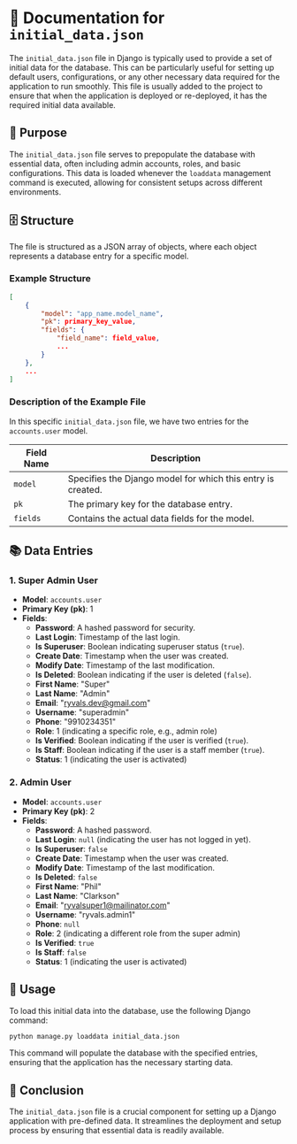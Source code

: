 # 📄 Documentation for `initial_data.json`

The `initial_data.json` file in Django is typically used to provide a set of initial data for the database. This can be particularly useful for setting up default users, configurations, or any other necessary data required for the application to run smoothly. This file is usually added to the project to ensure that when the application is deployed or re-deployed, it has the required initial data available.

## 🎯 Purpose
The `initial_data.json` file serves to prepopulate the database with essential data, often including admin accounts, roles, and basic configurations. This data is loaded whenever the `loaddata` management command is executed, allowing for consistent setups across different environments.

## 🗄️ Structure

The file is structured as a JSON array of objects, where each object represents a database entry for a specific model.

### Example Structure
```json
[
    {
        "model": "app_name.model_name",
        "pk": primary_key_value,
        "fields": {
            "field_name": field_value,
            ...
        }
    },
    ...
]
```

### Description of the Example File

In this specific `initial_data.json` file, we have two entries for the `accounts.user` model.

| Field Name        | Description                                                                 |
|-------------------|-----------------------------------------------------------------------------|
| `model`           | Specifies the Django model for which this entry is created.                 |
| `pk`              | The primary key for the database entry.                                     |
| `fields`          | Contains the actual data fields for the model.                              |

## 📚 Data Entries

### 1. Super Admin User
- **Model**: `accounts.user`
- **Primary Key (pk)**: 1
- **Fields**:
  - **Password**: A hashed password for security.
  - **Last Login**: Timestamp of the last login.
  - **Is Superuser**: Boolean indicating superuser status (`true`).
  - **Create Date**: Timestamp when the user was created.
  - **Modify Date**: Timestamp of the last modification.
  - **Is Deleted**: Boolean indicating if the user is deleted (`false`).
  - **First Name**: "Super"
  - **Last Name**: "Admin"
  - **Email**: "ryvals.dev@gmail.com"
  - **Username**: "superadmin"
  - **Phone**: "9910234351"
  - **Role**: 1 (indicating a specific role, e.g., admin role)
  - **Is Verified**: Boolean indicating if the user is verified (`true`).
  - **Is Staff**: Boolean indicating if the user is a staff member (`true`).
  - **Status**: 1 (indicating the user is activated)

### 2. Admin User
- **Model**: `accounts.user`
- **Primary Key (pk)**: 2
- **Fields**:
  - **Password**: A hashed password.
  - **Last Login**: `null` (indicating the user has not logged in yet).
  - **Is Superuser**: `false`
  - **Create Date**: Timestamp when the user was created.
  - **Modify Date**: Timestamp of the last modification.
  - **Is Deleted**: `false`
  - **First Name**: "Phil"
  - **Last Name**: "Clarkson"
  - **Email**: "ryvalsuper1@mailinator.com"
  - **Username**: "ryvals.admin1"
  - **Phone**: `null`
  - **Role**: 2 (indicating a different role from the super admin)
  - **Is Verified**: `true`
  - **Is Staff**: `false`
  - **Status**: 1 (indicating the user is activated)

## 🚀 Usage
To load this initial data into the database, use the following Django command:
```bash
python manage.py loaddata initial_data.json
```

This command will populate the database with the specified entries, ensuring that the application has the necessary starting data. 

## 🌟 Conclusion
The `initial_data.json` file is a crucial component for setting up a Django application with pre-defined data. It streamlines the deployment and setup process by ensuring that essential data is readily available.